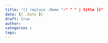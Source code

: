 ```yaml
---
title: "{{ replace .Name "-" " " | title }}"
date: {{ .Date }}
draft: true
author:
categories :
tags:
---
```


